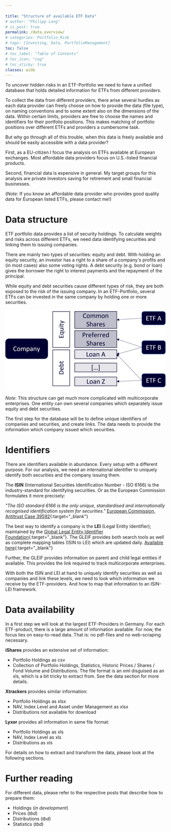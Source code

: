 ```yaml
---

title: "Structure of available ETF Data"
# author: "Philipp Lang"
# is_post: true
permalink: /data_overview/
# categories: Portfolio_Risk
# tags: [Investing, Data, PortfolioManagement]
toc: false
# toc_label: "Table of Contents"
# toc_icon: "cog"
# toc_sticky: true
classes: wide
---
```


To uncover hidden risks in an ETF-Portfolio we need to have a unified database that holds detailed information for ETFs from different providers. 

To collect the data from different providers, there arise several hurdles as each data provider can freely choose on how to provide the data (file type), on naming conventions and to some extent also on the dimensions of the data. Within certain limits, providers are free to choose the names and identifiers for their portfolio positions. This makes matching of portfolio positions over different ETFs and providers a cumbersome task.

But why go through all of this trouble, when this data is freely available and should be easily accessible with a data provider? 

First, as a EU-citizen I focus the analysis on ETFs available at European exchanges. Most affordable data providers focus on U.S.-listed financial products.

Second, financial data is expensive in general. My target groups for this analysis are private investors saving for retirement and small financial businesses.

(*Note*: If you know an affordable data provider who provides good quality data for European listed ETFs, please contact me!)


# Data structure

ETF portfolio data provides a list of security holdings. To calculate weights and risks across different ETFs, we need data identifying securities and linking them to issuing companies.

There are mainly two types of securities: equity and debt. With holding an equity security, an investor has a right to a share of a company's profits and (in most cases) also some voting rights. A debt security (e.g. bond or loan) gives the borrower the right to interest payments and the repayment of the principal.

While equity and debt securities cause different types of risk, they are both exposed to the risk of the issuing company. In an ETF-Portfolio, several ETFs can be invested in the same company by holding one or more securities.

![Data structure](/assets/images/Data_Structure.png)
 
*Note*: This structure can get much more complicated with multicorporate enterprises. One entity can own several companies which separately issue equity and debt securities.

The first step for the database will be to define unique identifiers of companies and securities, and create links. The data needs to provide the information which company issued which securities.


# Identifiers

There are identifiers available in abundance. Every setup with a different purpose. For our analysis, we need an international identifier to uniquely identify both securities and the company issuing them.

The **ISIN** (International Securities Identification Number - ISO 6166) is the industry-standard for identifying securities. Or as the European Commission formulates it more precisely:

*"The ISO standard 6166 is the only unique, standardised and internationally recognised identification system for securities."*
[European Commission, Antitrust Case 39592](https://ec.europa.eu/competition/antitrust/cases/dec_docs/39592/39592_2152_5.pdf){:target="_blank"}


The best way to identify a company is the **LEI** (Legal Entity Identifier); maintained by the [Global Legal Entity Identifier Foundation](https://www.gleif.org/en){:target="_blank"}. The GLEIF provides both search tools as well as complete mapping tables (ISIN to LEI) which are updated daily. [Available here](https://www.gleif.org/en/lei-data/lei-mapping/download-isin-to-lei-relationship-files#){:target="_blank"}

Further, the GLEIF provides information on parent and child legal entities if available. This provides the link required to track multicorporate enterprises.

With both the ISIN and LEI at hand to uniquely identify securities as well as companies and link these levels, we need to look which information we receive by the ETF-providers. And how to map that information to an ISIN-LEI framework.


# Data availability

In a first step we will look at the largest ETF-Providers in Germany. For each ETF-product, there is a large amount of information available. For now, the focus lies on easy-to-read data. That is: no pdf-files and no web-scraping necessary.

**iShares** provides an extensive set of information:

* Portfolio Holdings as csv
* Collection of Portfolio Holdings, Statistics, Historic Prices / Shares / Fond Volume and Distributions. The file format is an xml disguised as an xls, which is a bit tricky to extract from. See the data section for more details.

**Xtrackers** provides similar information:

* Portfolio Holdings as xlsx
* NAV, Index Level and Asset under Management as xlsx
* Distributions not available for download
	
**Lyxor** provides all information in same file format:

* Portfolio Holdings as xls
* NAV, Index Level as xls
* Distributions as xls

For details on how to extract and transform the data, please look at the following sections.


# Further reading

For different data, please refer to the respective posts that describe how to prepare them:
* Holdings (*in development*)
* Prices (*tbd*)
* Distributions (*tbd*)
* Statistics (*tbd*)
